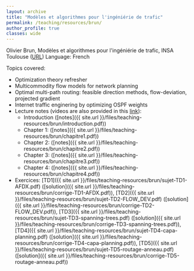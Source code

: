 ```yaml
---
layout: archive
title: "Modèles et algorithmes pour l'ingéniérie de trafic"
permalink: /teaching/resources/brun/
author_profile: true
classes: wide
---
```


Olivier Brun, Modèles et algorithmes pour l'ingéniérie de trafic, INSA Toulouse ([URL](https://homepages.laas.fr/brun/drupal/node/28))
Language: French

Topics covered:
* Optimization theory refresher
* Multicommodity flow models for network planning
* Optimal multi-path routing: feasible direction methods, flow-deviation, projected gradient
* Internet traffic enginering by optimizing OSPF weights
* Lecture notes (videos are also provided in this [link](https://homepages.laas.fr/brun/drupal/node/28)):
  * Introduction ([notes]({{ site.url }}/files/teaching-resources/brun/introduction.pdf))
  * Chapter 1: ([notes]({{ site.url }}/files/teaching-resources/brun/chapitre1.pdf))
  * Chapter 2: ([notes]({{ site.url }}/files/teaching-resources/brun/chapitre2.pdf))
  * Chapter 3: ([notes]({{ site.url }}/files/teaching-resources/brun/chapitre3.pdf))
  * Chapter 4: ([notes]({{ site.url }}/files/teaching-resources/brun/chapitre4.pdf))
* Exercices: [TD1]({{ site.url }}/files/teaching-resources/brun/sujet-TD1-AFDX.pdf) ([solution]({{ site.url }}/files/teaching-resources/brun/corrige-TD1-AFDX.pdf)), [TD2]({{ site.url }}/files/teaching-resources/brun/sujet-TD2-FLOW_DEV.pdf) ([solution]({{ site.url }}/files/teaching-resources/brun/corrige-TD2-FLOW_DEV.pdf)), [TD3]({{ site.url }}/files/teaching-resources/brun/sujet-TD3-spanning-trees.pdf) ([solution]({{ site.url }}/files/teaching-resources/brun/corrige-TD3-spanning-trees.pdf)), [TD4]({{ site.url }}/files/teaching-resources/brun/sujet-TD4-capa-planning.pdf) ([solution]({{ site.url }}/files/teaching-resources/brun/corrige-TD4-capa-planning.pdf)), [TD5]({{ site.url }}/files/teaching-resources/brun/sujet-TD5-routage-anneau.pdf) ([solution]({{ site.url }}/files/teaching-resources/brun/corrige-TD5-routage-anneau.pdf))
